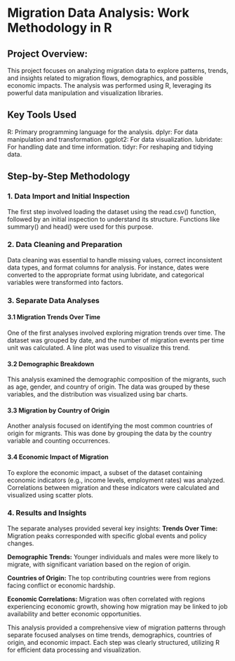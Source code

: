 # Migration Data Analysis: Work Methodology in R

## Project Overview:
This project focuses on analyzing migration data to explore patterns, trends, and insights related to migration flows, demographics, and possible economic impacts. The analysis was performed using R, leveraging its powerful data manipulation and visualization libraries.

## Key Tools Used
R: Primary programming language for the analysis.
dplyr: For data manipulation and transformation.
ggplot2: For data visualization.
lubridate: For handling date and time information.
tidyr: For reshaping and tidying data.

## Step-by-Step Methodology

### 1. Data Import and Initial Inspection
The first step involved loading the dataset using the read.csv() function, followed by an initial inspection to understand its structure. Functions like summary() and head() were used for this purpose.

### 2. Data Cleaning and Preparation
Data cleaning was essential to handle missing values, correct inconsistent data types, and format columns for analysis. For instance, dates were converted to the appropriate format using lubridate, and categorical variables were transformed into factors.


### 3. Separate Data Analyses

#### 3.1 Migration Trends Over Time
One of the first analyses involved exploring migration trends over time. The dataset was grouped by date, and the number of migration events per time unit was calculated. A line plot was used to visualize this trend.

#### 3.2 Demographic Breakdown
This analysis examined the demographic composition of the migrants, such as age, gender, and country of origin. The data was grouped by these variables, and the distribution was visualized using bar charts.

#### 3.3 Migration by Country of Origin
Another analysis focused on identifying the most common countries of origin for migrants. This was done by grouping the data by the country variable and counting occurrences.

#### 3.4 Economic Impact of Migration
To explore the economic impact, a subset of the dataset containing economic indicators (e.g., income levels, employment rates) was analyzed. Correlations between migration and these indicators were calculated and visualized using scatter plots.

### 4. Results and Insights
The separate analyses provided several key insights:
**Trends Over Time:** Migration peaks corresponded with specific global events and policy changes.

**Demographic Trends:** Younger individuals and males were more likely to migrate, with significant variation based on the region of origin.

**Countries of Origin:** The top contributing countries were from regions facing conflict or economic hardship.

**Economic Correlations:** Migration was often correlated with regions experiencing economic growth, showing how migration may be linked to job availability and better economic opportunities.

This analysis provided a comprehensive view of migration patterns through separate focused analyses on time trends, demographics, countries of origin, and economic impact. Each step was clearly structured, utilizing R for efficient data processing and visualization.

